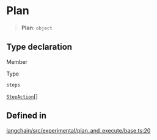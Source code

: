 Plan
====

> **Plan**: `object`

Type declaration[​](#type-declaration "Direct link to Type declaration")
------------------------------------------------------------------------

Member

Type

`steps`

[`StepAction`](/docs/api/experimental_plan_and_execute/types/StepAction)\[\]

Defined in[​](#defined-in "Direct link to Defined in")
------------------------------------------------------

[langchain/src/experimental/plan\_and\_execute/base.ts:20](https://github.com/hwchase17/langchainjs/blob/46e1734/langchain/src/experimental/plan_and_execute/base.ts#L20)